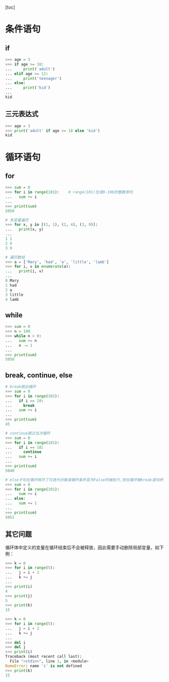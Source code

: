 [toc]

# 条件语句

## if

```python
>>> age = 3
>>> if age >= 18:
...     print('adult')
... elif age >= 12:
...     print('teenager')
... else:
...     print('kid')
...
kid
```



## 三元表达式

```python
>>> age = 3
>>> print('adult' if age >= 18 else 'kid')
kid
```





# 循环语句

## for

```python
>>> sum = 0
>>> for i in range(101):	# range(101)生成0-100的整数序列
...   sum += i
...
>>> print(sum)
5050
```

```python
# 多变量遍历
>>> for x, y in [(1, 1), (2, 4), (3, 9)]:
...   print(x, y)
...
1 1
2 4
3 9
```

```python
# 遍历数组
>>> a = ['Mary', 'had', 'a', 'little', 'lamb']
>>> for i, v in enumerate(a):
...   print(i, v)
...
0 Mary
1 had
2 a
3 little
4 lamb
```



## while

```python
>>> sum = 0
>>> n = 100
>>> while n > 0:
...   sum += n
...   n -= 1
...
>>> print(sum)
5050
```



## break, continue, else

```python
# break跳出循环
>>> sum = 0
>>> for i in range(101):
...   if i == 10:
...     break
...   sum += i
...
>>> print(sum)
45  
```

```python
# continue跳过当次循环
>>> sum = 0
>>> for i in range(101):
...   if i == 10:
...     continue
...   sum += i
...
>>> print(sum)
5040
```

```python
# else子句在循环耗尽了可迭代对象或循环条件变为False时被执行,但在循环被break语句终止时不会执行
>>> sum = 0
>>> for i in range(101):
...   sum += i
... else:
...   sum += 1
...
>>> print(sum)
5051
```



## 其它问题

循环体中定义的变量在循环结束后不会被释放，因此需要手动删除局部变量，如下例：

```python
>>> k = 0
>>> for i in range(5):
...   j = i + 1
...   k += j
...
>>> print(i)
4
>>> print(j)
5
>>> print(k)
15
```

```python
>>> k = 0
>>> for i in range(5):
...   j = i + 1
...   k += j
...
>>> del i
>>> del j
>>> print(i)
Traceback (most recent call last):
  File "<stdin>", line 1, in <module>
NameError: name 'i' is not defined
>>> print(k)
15
```

